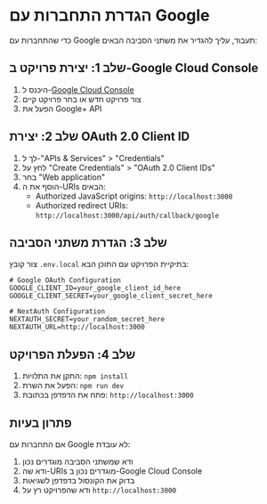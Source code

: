 # הגדרת התחברות עם Google

כדי שהתחברות עם Google תעבוד, עליך להגדיר את משתני הסביבה הבאים:

## שלב 1: יצירת פרויקט ב-Google Cloud Console

1. היכנס ל-[Google Cloud Console](https://console.cloud.google.com/)
2. צור פרויקט חדש או בחר פרויקט קיים
3. הפעל את Google+ API

## שלב 2: יצירת OAuth 2.0 Client ID

1. לך ל-"APIs & Services" > "Credentials"
2. לחץ על "Create Credentials" > "OAuth 2.0 Client IDs"
3. בחר "Web application"
4. הוסף את ה-URIs הבאים:
   - Authorized JavaScript origins: `http://localhost:3000`
   - Authorized redirect URIs: `http://localhost:3000/api/auth/callback/google`

## שלב 3: הגדרת משתני הסביבה

צור קובץ `.env.local` בתיקיית הפרויקט עם התוכן הבא:

```env
# Google OAuth Configuration
GOOGLE_CLIENT_ID=your_google_client_id_here
GOOGLE_CLIENT_SECRET=your_google_client_secret_here

# NextAuth Configuration
NEXTAUTH_SECRET=your_random_secret_here
NEXTAUTH_URL=http://localhost:3000
```

## שלב 4: הפעלת הפרויקט

1. התקן את התלויות: `npm install`
2. הפעל את השרת: `npm run dev`
3. פתח את הדפדפן בכתובת: `http://localhost:3000`

## פתרון בעיות

אם התחברות עם Google לא עובדת:

1. ודא שמשתני הסביבה מוגדרים נכון
2. ודא שה-URIs מוגדרים נכון ב-Google Cloud Console
3. בדוק את הקונסול בדפדפן לשגיאות
4. ודא שהפרויקט רץ על `http://localhost:3000` 